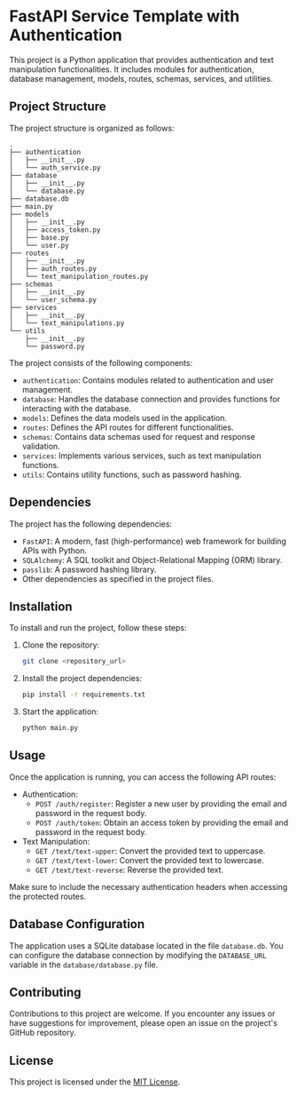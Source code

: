 # FastAPI Service Template with Authentication

This project is a Python application that provides authentication and text manipulation functionalities. It includes modules for authentication, database management, models, routes, schemas, services, and utilities.

## Project Structure

The project structure is organized as follows:

```
.
├── authentication
│   ├── __init__.py
│   └── auth_service.py
├── database
│   ├── __init__.py
│   └── database.py
├── database.db
├── main.py
├── models
│   ├── __init__.py
│   ├── access_token.py
│   ├── base.py
│   └── user.py
├── routes
│   ├── __init__.py
│   ├── auth_routes.py
│   └── text_manipulation_routes.py
├── schemas
│   ├── __init__.py
│   └── user_schema.py
├── services
│   ├── __init__.py
│   └── text_manipulations.py
└── utils
    ├── __init__.py
    └── password.py
```

The project consists of the following components:

- `authentication`: Contains modules related to authentication and user management.
- `database`: Handles the database connection and provides functions for interacting with the database.
- `models`: Defines the data models used in the application.
- `routes`: Defines the API routes for different functionalities.
- `schemas`: Contains data schemas used for request and response validation.
- `services`: Implements various services, such as text manipulation functions.
- `utils`: Contains utility functions, such as password hashing.

## Dependencies

The project has the following dependencies:

- `FastAPI`: A modern, fast (high-performance) web framework for building APIs with Python.
- `SQLAlchemy`: A SQL toolkit and Object-Relational Mapping (ORM) library.
- `passlib`: A password hashing library.
- Other dependencies as specified in the project files.

## Installation

To install and run the project, follow these steps:

1. Clone the repository:

   ```bash
   git clone <repository_url>
   ```

2. Install the project dependencies:

   ```bash
   pip install -r requirements.txt
   ```

3. Start the application:

   ```bash
   python main.py
   ```

## Usage

Once the application is running, you can access the following API routes:

- Authentication:
  - `POST /auth/register`: Register a new user by providing the email and password in the request body.
  - `POST /auth/token`: Obtain an access token by providing the email and password in the request body.
- Text Manipulation:
  - `GET /text/text-upper`: Convert the provided text to uppercase.
  - `GET /text/text-lower`: Convert the provided text to lowercase.
  - `GET /text/text-reverse`: Reverse the provided text.

Make sure to include the necessary authentication headers when accessing the protected routes.

## Database Configuration

The application uses a SQLite database located in the file `database.db`. You can configure the database connection by modifying the `DATABASE_URL` variable in the `database/database.py` file.

## Contributing

Contributions to this project are welcome. If you encounter any issues or have suggestions for improvement, please open an issue on the project's GitHub repository.

## License

This project is licensed under the [MIT License](LICENSE).